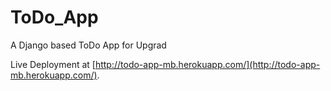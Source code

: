 # ToDo_App
A Django based ToDo App for Upgrad


Live Deployment at [http://todo-app-mb.herokuapp.com/](http://todo-app-mb.herokuapp.com/).
